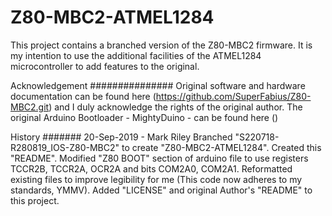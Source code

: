 # Z80-MBC2-ATMEL1284
This project contains a branched version of the Z80-MBC2 firmware.
It is my intention to use the additional facilities of the ATMEL1284 microcontroller to add features to the original.

Acknowledgement
###############
Original software and hardware documentation can be found here (https://github.com/SuperFabius/Z80-MBC2.git) 
and I duly acknowledge the rights of the original author.  The original Arduino Bootloader - MightyDuino - 
can be found here ()

History
#######
20-Sep-2019 - Mark Riley
	Branched "S220718-R280819_IOS-Z80-MBC2" to create "Z80-MBC2-ATMEL1284".
	Created this "README".
	Modified "Z80 BOOT" section of arduino file to use registers TCCR2B, TCCR2A, OCR2A and bits COM2A0, COM2A1.
	Reformatted existing files to improve legibility for me (This code now adheres to my standards, YMMV).
	Added "LICENSE" and original Author's "README" to this project.
